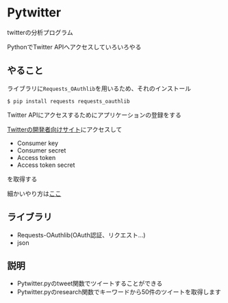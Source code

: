 # Pytwitter
twitterの分析プログラム

PythonでTwitter APIへアクセスしていろいろやる

## やること
ライブラリに`Requests_OAuthlib`を用いるため、それのインストール

`$ pip install requests requests_oauthlib`

Twitter APIにアクセスするためにアプリケーションの登録をする

[Twitterの開発者向けサイト](https://apps.twitter.com/app/new)にアクセスして
- Consumer key
- Consumer secret
- Access token
- Access token secret

を取得する

細かいやり方は[ここ](http://website-planner.com/twitter%E3%82%A2%E3%83%97%E3%83%AA%E3%82%B1%E3%83%BC%E3%82%B7%E3%83%A7%E3%83%B3%E3%81%AE%E4%BD%9C%E6%88%90%EF%BC%88consumer-key%E3%80%81consumer-secret%E3%80%81access-token%E3%80%81access-token-secret/)

## ライブラリ
- Requests-OAuthlib(OAuth認証、リクエスト...)
- json

## 説明
- Pytwitter.pyのtweet関数でツイートすることができる
- Pytwitter.pyのresearch関数でキーワードから50件のツイートを取得します
